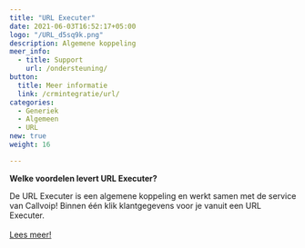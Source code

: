 ```yaml
---
title: "URL Executer"
date: 2021-06-03T16:52:17+05:00
logo: "/URL_d5sq9k.png"
description: Algemene koppeling
meer_info:
  - title: Support
    url: /ondersteuning/
button:
  title: Meer informatie
  link: /crmintegratie/url/
categories:
  - Generiek
  - Algemeen
  - URL
new: true
weight: 16

---
```


**Welke voordelen levert URL Executer?**

De URL Executer is een algemene koppeling en werkt samen met de service van Callvoip! Binnen één klik klantgegevens voor je vanuit een URL Executer.<br><br><a href="/crmintegratie/url/" class="button">Lees meer!</a>

